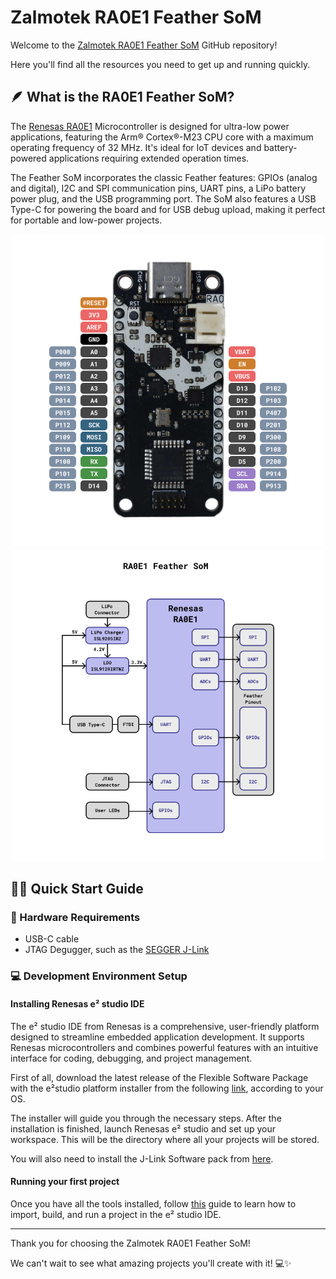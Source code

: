 # Zalmotek RA0E1 Feather SoM 

Welcome to the <a href="https://zalmotek.com/products/RA0E1-Feather-SoM/">Zalmotek RA0E1 Feather SoM</a> GitHub repository!

Here you'll find all the resources you need to get up and running quickly.

## 🪶 What is the RA0E1 Feather SoM?

The <a href="https://www.renesas.com/en/products/microcontrollers-microprocessors/ra-cortex-m-mcus/ra0e1-32mhz-arm-cortex-m23-entry-level-ultra-low-power-general-purpose-microcontroller">Renesas RA0E1</a> Microcontroller is designed for ultra-low power applications, featuring the Arm® Cortex®-M23 CPU core with a maximum operating frequency of 32 MHz. It's ideal for IoT devices and battery-powered applications requiring extended operation times.

The Feather SoM incorporates the classic Feather features: GPIOs (analog and digital), I2C and SPI communication pins, UART pins, a LiPo battery power plug, and the USB programming port. The SoM also features a USB Type-C for powering the board and for USB debug upload, making it perfect for portable and low-power projects.

<p align="center">
  <img src="images/Feather-RA0E1-pinout.png" height="500">
  <img src="images/Feather-RA0E1-BD.png" height="500">
</p>

## 🐣🏁 Quick Start Guide

### 🔌 Hardware Requirements
- USB-C cable
- JTAG Degugger, such as the <a href="https://www.segger.com/products/debug-probes/j-link/">SEGGER J-Link</a>

### 💻 Development Environment Setup

#### Installing Renesas e² studio IDE

The e² studio IDE from Renesas is a comprehensive, user-friendly platform designed to streamline embedded application development. It supports Renesas microcontrollers and combines powerful features with an intuitive interface for coding, debugging, and project management.

First of all, download the latest release of the Flexible Software Package with the e²studio platform installer from the following <a href="https://www.renesas.com/us/en/software-tool/e2studio-information-ra-family">link</a>, according to your OS.

The installer will guide you through the necessary steps. After the installation is finished, launch Renesas e² studio and set up your workspace. This will be the directory where all your projects will be stored.

You will also need to install the J-Link Software pack from <a href="https://www.segger.com/products/debug-probes/j-link/technology/flash-download/">here</a>.

#### Running your first project

Once you have all the tools installed, follow <a href="https://github.com/Zalmotek/zalmotek-RA0E1-feather/tree/main/firmware/Blink">this</a> guide to learn how to import, build, and run a project in the e² studio IDE. 

---
Thank you for choosing the Zalmotek RA0E1 Feather SoM! 

We can't wait to see what amazing projects you'll create with it! 💻✨
